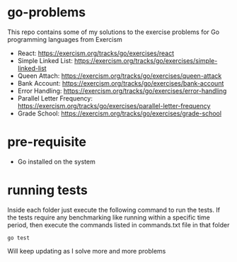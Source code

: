 # go-problems

This repo contains some of my solutions to the exercise problems for Go programming languages from Exercism

- React: https://exercism.org/tracks/go/exercises/react
- Simple Linked List: https://exercism.org/tracks/go/exercises/simple-linked-list
- Queen Attach: https://exercism.org/tracks/go/exercises/queen-attack
- Bank Account: https://exercism.org/tracks/go/exercises/bank-account
- Error Handling: https://exercism.org/tracks/go/exercises/error-handling
- Parallel Letter Frequency: https://exercism.org/tracks/go/exercises/parallel-letter-frequency
- Grade School: https://exercism.org/tracks/go/exercises/grade-school

# pre-requisite
- Go installed on the system

# running tests
Inside each folder just execute the following command to run the tests. If the tests require any benchmarking like running within a specific time period, then execute the commands listed in commands.txt file in that folder
```
go test
```


Will keep updating as I solve more and more problems
